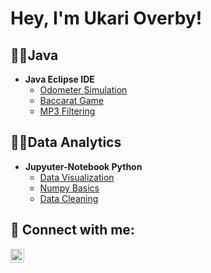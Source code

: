 <h1>Hey, I'm Ukari Overby!</h1>

<h2>👨‍💻Java</h2>

 - <b>Java Eclipse IDE</b>
    - [Odometer Simulation](https://github.com/uoverby5/OdometerProject)
    - [Baccarat Game](https://github.com/uoverby5/BaccaratGame)
    - [MP3 Filtering](https://github.com/uoverby5/FileReading)
    
<h2>👨‍💻Data Analytics</h2>

- <b>Jupyuter-Notebook Python</b>
  - [Data Visualization](https://github.com/uoverby5/DataVisualizationProject)
  - [Numpy Basics](https://github.com/uoverby5/NumpyArrays)
  - [Data Cleaning](https://github.com/uoverby5/Pandas)
  
<h2> 🤳 Connect with me:</h2>

[<img align="left" alt="JoshMadakor | LinkedIn" width="22px" src="https://cdn.jsdelivr.net/npm/simple-icons@v3/icons/linkedin.svg" />][linkedin]

[linkedin]: https://www.linkedin.com/in/ukari-overby-82255b290/
